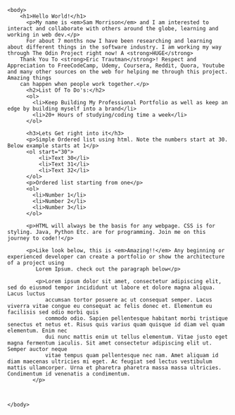 <!DOCTYPE html>
<html lang="en">
	<head>
		<meta charset="UTF-8">
		<title>My First Webpage</title>
	</head>

	
	<body>
		<h1>Hello World!</h1>
		  <p>My name is <em>Sam Morrison</em> and I am interested to interact and collaborate with others around the globe, learning and working in web dev.</p>
		  For about 7 months now I have been researching and learning about different things in the software industry. I am working my way through The Odin Project right now! A <strong>HUGE</strong> 
		Thank You To <strong>Eric Trautman</strong>! Respect and Appreciation to FreeCodeCamp, Udemy, Coursera, Reddit, Quora, Youtube and many other sources on the web for helping me through this project. Amazing things 
		can happen when people work together.</p>
		  <h2>List Of To Do's:</h2>
		  <ol>
		    <li>Keep Building My Professional Portfolio as well as keep an edge by building myself into a brand</li>
		    <li>20+ Hours of studying/coding time a week</li>
		  </ol>
		  
		  <h3>Lets Get right into it</h3>
		  <p>Simple Ordered list using html. Note the numbers start at 30. Below example starts at 1</p>
		  <ol start="30">
			  <li>Text 30</li>
			  <li>Text 31</li>
			  <li>Text 32</li>
		  </ol>
		  <p>Ordered list starting from one</p>
		  <ol>
			<li>Number 1</li>
			<li>Number 2</li>
			<li>Number 3</li>
		  </ol>

		  <p>HTML will always be the basis for any webpage. CSS is for styling. Java, Python Etc. are for programming. Join me on this journey to code!!</p>

		  <p>Like look below, this is <em>Amazing!!</em> Any beginning or experienced developer can create a portfolio or show the architecture of a project using
			 Lorem Ipsum. check out the paragraph below</p>

			 <p>Lorem ipsum dolor sit amet, consectetur adipiscing elit, sed do eiusmod tempor incididunt ut labore et dolore magna aliqua. Lacus luctus 
				accumsan tortor posuere ac ut consequat semper. Lacus viverra vitae congue eu consequat ac felis donec et. Elementum eu facilisis sed odio morbi quis
				commodo odio. Sapien pellentesque habitant morbi tristique senectus et netus et. Risus quis varius quam quisque id diam vel quam elementum. Enim nec 
				dui nunc mattis enim ut tellus elementum. Vitae justo eget magna fermentum iaculis. Sit amet consectetur adipiscing elit ut. Semper auctor neque 
				vitae tempus quam pellentesque nec nam. Amet aliquam id diam maecenas ultricies mi eget. Ac feugiat sed lectus vestibulum mattis ullamcorper. Urna et pharetra pharetra massa massa ultricies. Condimentum id venenatis a condimentum.
			</p>


		  
	</body>

</html>

